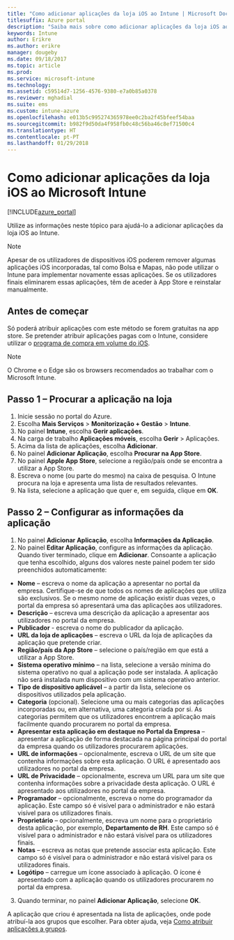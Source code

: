 ```yaml
---
title: "Como adicionar aplicações da loja iOS ao Intune | Microsoft Docs"
titlesuffix: Azure portal
description: "Saiba mais sobre como adicionar aplicações da loja iOS ao Intune.\""
keywords: Intune
author: Erikre
ms.author: erikre
manager: dougeby
ms.date: 09/18/2017
ms.topic: article
ms.prod: 
ms.service: microsoft-intune
ms.technology: 
ms.assetid: c59514d7-1256-4576-9380-e7a0b85a0378
ms.reviewer: mghadial
ms.suite: ems
ms.custom: intune-azure
ms.openlocfilehash: e013b5c995274365978ee0c2ba2f45bfeef54baa
ms.sourcegitcommit: b982f9d50da4f958fb0c48c56ba46c8ef71500c4
ms.translationtype: HT
ms.contentlocale: pt-PT
ms.lasthandoff: 01/29/2018
---
```

# <a name="how-to-add-ios-store-apps-to-microsoft-intune"></a>Como adicionar aplicações da loja iOS ao Microsoft Intune

[!INCLUDE[azure_portal](./includes/azure_portal.md)]


Utilize as informações neste tópico para ajudá-lo a adicionar aplicações da loja iOS ao Intune.

>[!NOTE]
>Apesar de os utilizadores de dispositivos iOS poderem remover algumas aplicações iOS incorporadas, tal como Bolsa e Mapas, não pode utilizar o Intune para implementar novamente essas aplicações. Se os utilizadores finais eliminarem essas aplicações, têm de aceder à App Store e reinstalar manualmente.

## <a name="before-you-start"></a>Antes de começar

Só poderá atribuir aplicações com este método se forem gratuitas na app store. Se pretender atribuir aplicações pagas com o Intune, considere utilizar o [programa de compra em volume do iOS](vpp-apps-ios.md).

>[!NOTE]
>O Chrome e o Edge são os browsers recomendados ao trabalhar com o Microsoft Intune.

## <a name="step-1---search-for-the-app-in-the-store"></a>Passo 1 – Procurar a aplicação na loja

1. Inicie sessão no portal do Azure.
2. Escolha **Mais Serviços** > **Monitorização + Gestão** > **Intune**.
3. No painel **Intune**, escolha **Gerir aplicações**.
4. Na carga de trabalho **Aplicações móveis**, escolha **Gerir** > Aplicações.
5. Acima da lista de aplicações, escolha **Adicionar**.
6. No painel **Adicionar Aplicação**, escolha **Procurar na App Store**.
7. No painel **Apple App Store**, selecione a região/país onde se encontra a utilizar a App Store.
8. Escreva o nome (ou parte do mesmo) na caixa de pesquisa. O Intune procura na loja e apresenta uma lista de resultados relevantes.
9. Na lista, selecione a aplicação que quer e, em seguida, clique em **OK**.

## <a name="step-2---configure-app-information"></a>Passo 2 – Configurar as informações da aplicação

1. No painel **Adicionar Aplicação**, escolha **Informações da Aplicação**.
2. No painel **Editar Aplicação**, configure as informações da aplicação. Quando tiver terminado, clique em **Adicionar**. Consoante a aplicação que tenha escolhido, alguns dos valores neste painel podem ter sido preenchidos automaticamente:
- **Nome** – escreva o nome da aplicação a apresentar no portal da empresa. Certifique-se de que todos os nomes de aplicações que utiliza são exclusivos. Se o mesmo nome de aplicação existir duas vezes, o portal da empresa só apresentará uma das aplicações aos utilizadores.
- **Descrição** – escreva uma descrição da aplicação a apresentar aos utilizadores no portal da empresa.
- **Publicador** - escreva o nome do publicador da aplicação.
- **URL da loja de aplicações** – escreva o URL da loja de aplicações da aplicação que pretende criar.
- **Região/país da App Store** – selecione o país/região em que está a utilizar a App Store.
- **Sistema operativo mínimo** – na lista, selecione a versão mínima do sistema operativo no qual a aplicação pode ser instalada. A aplicação não será instalada num dispositivo com um sistema operativo anterior.
- **Tipo de dispositivo aplicável** – a partir da lista, selecione os dispositivos utilizados pela aplicação.
- **Categoria** (opcional). Selecione uma ou mais categorias das aplicações incorporadas ou, em alternativa, uma categoria criada por si. As categorias permitem que os utilizadores encontrem a aplicação mais facilmente quando procurarem no portal da empresa.
- **Apresentar esta aplicação em destaque no Portal da Empresa** – apresentar a aplicação de forma destacada na página principal do portal da empresa quando os utilizadores procurarem aplicações.
- **URL de informações** – opcionalmente, escreva o URL de um site que contenha informações sobre esta aplicação. O URL é apresentado aos utilizadores no portal da empresa.
- **URL de Privacidade** – opcionalmente, escreva um URL para um site que contenha informações sobre a privacidade desta aplicação. O URL é apresentado aos utilizadores no portal da empresa.
- **Programador** – opcionalmente, escreva o nome do programador da aplicação. Este campo só é visível para o administrador e não estará visível para os utilizadores finais.
- **Proprietário** – opcionalmente, escreva um nome para o proprietário desta aplicação, por exemplo, **Departamento de RH**.  Este campo só é visível para o administrador e não estará visível para os utilizadores finais.
- **Notas** – escreva as notas que pretende associar esta aplicação. Este campo só é visível para o administrador e não estará visível para os utilizadores finais.
- **Logótipo** – carregue um ícone associado à aplicação. O ícone é apresentado com a aplicação quando os utilizadores procurarem no portal da empresa.
3. Quando terminar, no painel **Adicionar Aplicação**, selecione **OK**.

A aplicação que criou é apresentada na lista de aplicações, onde pode atribuí-la aos grupos que escolher. Para obter ajuda, veja [Como atribuir aplicações a grupos](apps-deploy.md).
